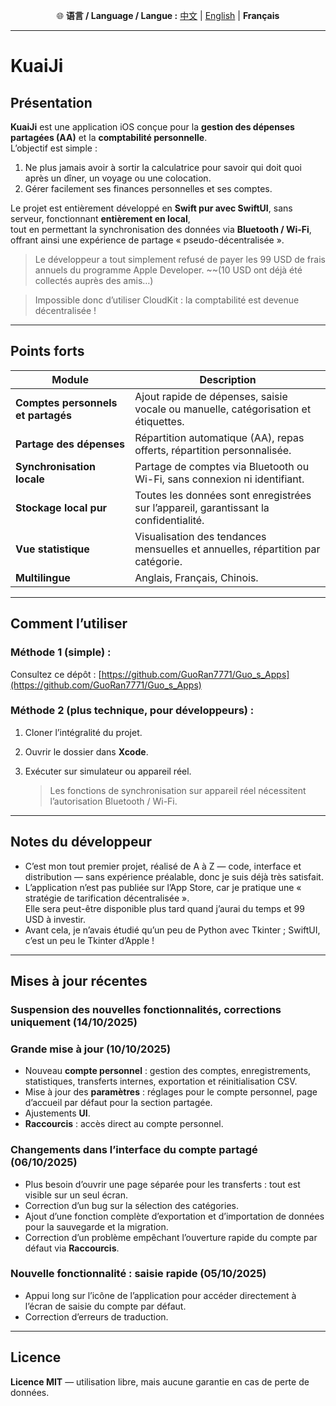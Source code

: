<p align="center">
  🌐 <b>语言 / Language / Langue :</b>
  <a href="README_CN.md">中文</a> |
  <a href="README.md">English</a> |
  <b>Français</b>
</p>

---
# KuaiJi  

## Présentation

**KuaiJi** est une application iOS conçue pour la **gestion des dépenses partagées (AA)** et la **comptabilité personnelle**.  
L’objectif est simple :  
1. Ne plus jamais avoir à sortir la calculatrice pour savoir qui doit quoi après un dîner, un voyage ou une colocation.  
2. Gérer facilement ses finances personnelles et ses comptes.

Le projet est entièrement développé en **Swift pur avec SwiftUI**, sans serveur, fonctionnant **entièrement en local**,  
tout en permettant la synchronisation des données via **Bluetooth / Wi-Fi**, offrant ainsi une expérience de partage « pseudo-décentralisée ».  

> Le développeur a tout simplement refusé de payer les 99 USD de frais annuels du programme Apple Developer. ~~(10 USD ont déjà été collectés auprès des amis…)

> Impossible donc d’utiliser CloudKit : la comptabilité est devenue décentralisée !

---

## Points forts

| Module | Description |
|---------|--------------|
| **Comptes personnels et partagés** | Ajout rapide de dépenses, saisie vocale ou manuelle, catégorisation et étiquettes. |
| **Partage des dépenses** | Répartition automatique (AA), repas offerts, répartition personnalisée. |
| **Synchronisation locale** | Partage de comptes via Bluetooth ou Wi-Fi, sans connexion ni identifiant. |
| **Stockage local pur** | Toutes les données sont enregistrées sur l’appareil, garantissant la confidentialité. |
| **Vue statistique** | Visualisation des tendances mensuelles et annuelles, répartition par catégorie. |
| **Multilingue** | Anglais, Français, Chinois. |

---

## Comment l’utiliser
### Méthode 1 (simple) :  
Consultez ce dépôt : [https://github.com/GuoRan7771/Guo_s_Apps](https://github.com/GuoRan7771/Guo_s_Apps)

### Méthode 2 (plus technique, pour développeurs) :  

1. Cloner l’intégralité du projet.  
2. Ouvrir le dossier dans **Xcode**.  
3. Exécuter sur simulateur ou appareil réel.  

   > Les fonctions de synchronisation sur appareil réel nécessitent l’autorisation Bluetooth / Wi-Fi.

---

## Notes du développeur

* C’est mon tout premier projet, réalisé de A à Z — code, interface et distribution — sans expérience préalable, donc je suis déjà très satisfait.  
* L’application n’est pas publiée sur l’App Store, car je pratique une « stratégie de tarification décentralisée ».  
  Elle sera peut-être disponible plus tard quand j’aurai du temps et 99 USD à investir.  
* Avant cela, je n’avais étudié qu’un peu de Python avec Tkinter ; SwiftUI, c’est un peu le Tkinter d’Apple !

---

## Mises à jour récentes

### Suspension des nouvelles fonctionnalités, corrections uniquement (14/10/2025)

### Grande mise à jour (10/10/2025)

 - Nouveau **compte personnel** : gestion des comptes, enregistrements, statistiques, transferts internes, exportation et réinitialisation CSV.  
 - Mise à jour des **paramètres** : réglages pour le compte personnel, page d’accueil par défaut pour la section partagée.  
 - Ajustements **UI**.  
 - **Raccourcis** : accès direct au compte personnel.

### Changements dans l’interface du compte partagé (06/10/2025)

 - Plus besoin d’ouvrir une page séparée pour les transferts : tout est visible sur un seul écran.  
 - Correction d’un bug sur la sélection des catégories.  
 - Ajout d’une fonction complète d’exportation et d’importation de données pour la sauvegarde et la migration.  
 - Correction d’un problème empêchant l’ouverture rapide du compte par défaut via **Raccourcis**.

### Nouvelle fonctionnalité : saisie rapide (05/10/2025)

 - Appui long sur l’icône de l’application pour accéder directement à l’écran de saisie du compte par défaut.  
 - Correction d’erreurs de traduction.

---

## Licence

**Licence MIT** — utilisation libre, mais aucune garantie en cas de perte de données.

